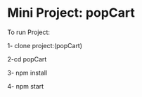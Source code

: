  # Mini Project: popCart

To run Project:

1- clone project:(popCart)

2-cd popCart

3- npm install

4- npm start
